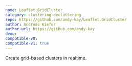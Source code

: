 ```yaml
---
name: Leaflet.GridCluster
category: clustering-decluttering
repo: https://github.com/andy-kay/Leaflet.GridCluster
author: Andreas Kiefer
author-url: https://github.com/andy-kay
demo: 
compatible-v0:
compatible-v1: true
---
```


Create grid-based clusters in realtime.
